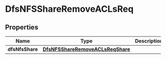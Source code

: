# DfsNFSShareRemoveACLsReq

## Properties
Name | Type | Description | Notes
------------ | ------------- | ------------- | -------------
**dfsNfsShare** | [**DfsNFSShareRemoveACLsReqShare**](DfsNFSShareRemoveACLsReqShare.md) |  | 
